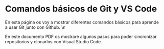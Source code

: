 # Comandos básicos de Git y VS Code

En esta página os voy a mostrar diferentes comandos básicos para aprende a usar Git junto con Github. \n

En este documento PDF os mostraré algunos pasos para poder sincronizar repositorios y clonarlos con Visual Studio Code.
  
